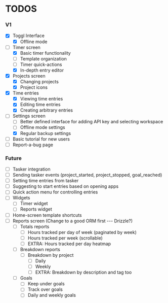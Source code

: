 # TODOS

### V1

- [x] Toggl Interface
  - [x] Offline mode
- [ ] Timer screen
  - [x] Basic timer functionality
  - [ ] Template organization
  - [ ] Timer quick-actions
  - [x] In-depth entry editor
- [x] Projects screen
  - [x] Changing projects
  - [x] Project icons
- [x] Time entries
  - [x] Viewing time entries
  - [x] Editing time entries
  - [x] Creating arbitrary entries
- [ ] Settings screen
  - [ ] Better defined interface for adding API key and selecting workspace
  - [ ] Offline mode settings
  - [x] Regular backup settings
- [ ] Basic tutorial for new users
- [ ] Report-a-bug page

### Future

- [ ] Tasker integration
- [ ] Sending tasker events (project_started, project_stopped, goal_reached)
- [ ] Setting time entries from tasker
- [ ] Suggesting to start entries based on opening apps
- [ ] Quick action menu for controlling entries
- [ ] Widgets
  - [ ] Timer widget
  - [ ] Reports widget
- [ ] Home-screen template shortcuts
- [ ] Reports screen (Change to a good ORM first --- Drizzle?)
  - [ ] Totals reports
    - [ ] Hours tracked per day of week (paginated by week)
    - [ ] Hours tracked per week (scrollable)
    - [ ] EXTRA: Hours tracked per day heatmap
  - [ ] Breakdown reports
    - [ ] Breakdown by project
      - [ ] Daily
      - [ ] Weekly
      - [ ] EXTRA: Breakdown by description and tag too
  - [ ] Goals
    - [ ] Keep under goals
    - [ ] Track over goals
    - [ ] Daily and weekly goals
